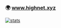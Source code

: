 ### 🌍 www.highnet.xyz
[![stats](https://github-readme-stats.vercel.app/api?username=highnet)](https://github.com/anuraghazra/github-readme-stats)
